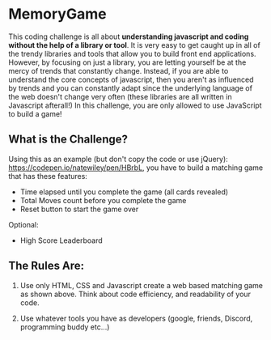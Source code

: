 # MemoryGame

This coding challenge is all about **understanding javascript and coding without the help of a library or tool**. It is very easy to get caught up in all of the trendy libraries and tools that allow you to build front end applications. However, by focusing on just a library, you are letting yourself be at the mercy of trends that constantly change. Instead, if you are able to understand the core concepts of javascript, then you aren't as influenced by trends and you can constantly adapt since the underlying language of the web doesn't change very often (these libraries are all written in Javascript afterall!) In this challenge, you are only allowed to use JavaScript to build a game!

## What is the Challenge?

Using this as an example (but don't copy the code or use jQuery): https://codepen.io/natewiley/pen/HBrbL, you have to build a matching game that has these features:

- Time elapsed until you complete the game (all cards revealed)
- Total Moves count before you complete the game
- Reset button to start the game over

Optional:

- High Score Leaderboard

## The Rules Are:

1. Use only HTML, CSS and Javascript create a web based matching game as shown above. Think about code efficiency, and readability of your code.

2. Use whatever tools you have as developers (google, friends, Discord, programming buddy etc...)
